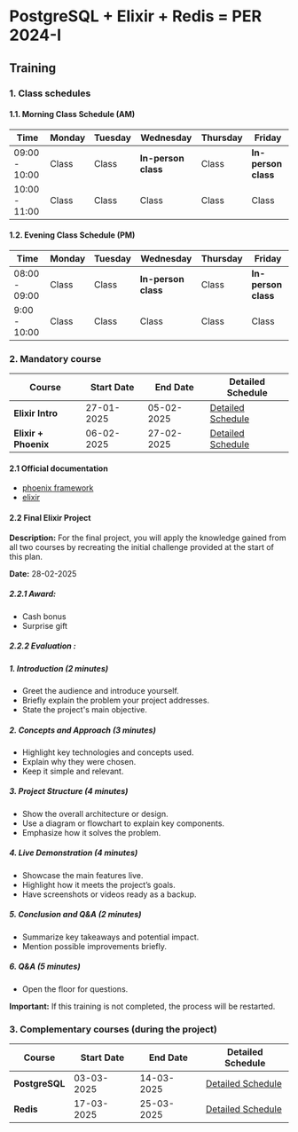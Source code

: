 # PostgreSQL + Elixir + Redis = PER 2024-I

## Training

### 1. Class schedules

#### 1.1. Morning Class Schedule (AM)

| **Time**     | **Monday**  | **Tuesday**           | **Wednesday** | **Thursday**          | **Friday**  |
|--------------|-------------|-----------------------|---------------|-----------------------|-------------|
| 09:00 - 10:00 | Class       |  Class  | **In-person class**         |  Class  | **In-person class**       |
| 10:00 - 11:00| Class       | Class                | Class         | Class                | Class       |

#### 1.2. Evening Class Schedule (PM)

| **Time**     | **Monday**  | **Tuesday**           | **Wednesday** | **Thursday**          | **Friday**  |
|--------------|-------------|-----------------------|---------------|-----------------------|-------------|
| 08:00 - 09:00 | Class       |  Class  | **In-person class**         |  Class  | **In-person class**       |
| 9:00 - 10:00 | Class       | Class                | Class         | Class                | Class       |


### 2. Mandatory course

| **Course**          | **Start Date**   | **End Date**     | **Detailed Schedule**              |
|----------------------|------------------|------------------|-------------------------------------|
| **Elixir Intro**     | 27-01-2025       | 05-02-2025       | [Detailed Schedule](01-elixir-intro.md) |
| **Elixir + Phoenix** | 06-02-2025  | 27-02-2025  | [Detailed Schedule](02-elixir-phoenix.md) |

#### 2.1 Official documentation

- [phoenix framework](https://hexdocs.pm/phoenix/)
- [elixir](https://elixir-lang.org/docs.html)

#### 2.2 Final Elixir Project

**Description:** For the final project, you will apply the knowledge gained from all two courses by recreating the initial challenge provided at the start of this plan.

**Date:** 28-02-2025


##### 2.2.1 Award:

- Cash bonus
- Surprise gift

##### 2.2.2 Evaluation :

##### 1. Introduction (2 minutes)
- Greet the audience and introduce yourself.
- Briefly explain the problem your project addresses.
- State the project's main objective.

##### 2. Concepts and Approach (3 minutes)
- Highlight key technologies and concepts used.
- Explain why they were chosen.
- Keep it simple and relevant.

##### 3. Project Structure (4 minutes)
- Show the overall architecture or design.
- Use a diagram or flowchart to explain key components.
- Emphasize how it solves the problem.

##### 4. Live Demonstration (4 minutes)
- Showcase the main features live.
- Highlight how it meets the project’s goals.
- Have screenshots or videos ready as a backup.

##### 5. Conclusion and Q&A (2 minutes)
- Summarize key takeaways and potential impact.
- Mention possible improvements briefly.

##### 6. Q&A (5 minutes)
- Open the floor for questions.

**Important:** If this training is not completed, the process will be restarted.


### 3. Complementary courses (during the project)

| **Course**          | **Start Date**   | **End Date**     | **Detailed Schedule**              |
|----------------------|------------------|------------------|-------------------------------------|
| **PostgreSQL**       | 03-03-2025  | 14-03-2025  | [Detailed Schedule](03-postgresql.md)    |
| **Redis**            | 17-03-2025  | 25-03-2025  | [Detailed Schedule](04-redis.md)        |




